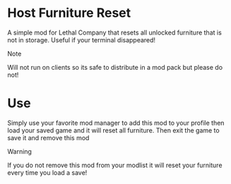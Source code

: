 # Host Furniture Reset
A simple mod for Lethal Company that resets all unlocked furniture that is not in storage. Useful if your terminal disappeared!

> [!NOTE]
> Will not run on clients so its safe to distribute in a mod pack but please do not!

# Use
Simply use your favorite mod manager to add this mod to your profile then load your saved game and it will reset all furniture. Then exit the game to save it and remove this mod

> [!WARNING]
> If you do not remove this mod from your modlist it will reset your furniture every time you load a save!